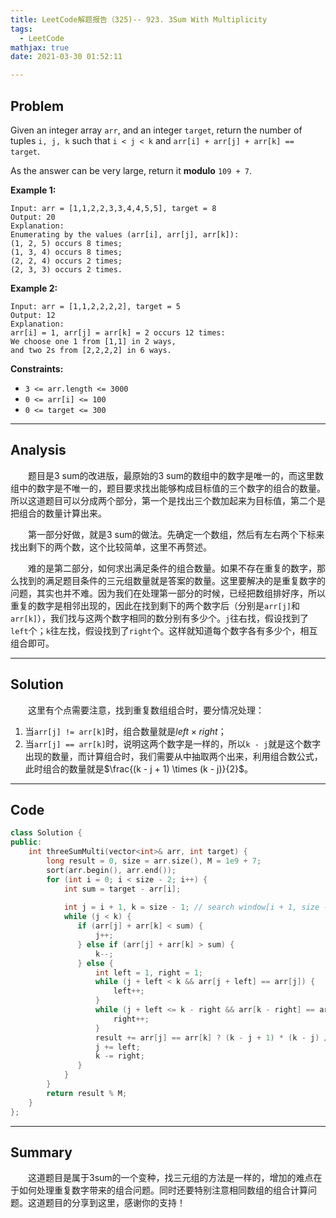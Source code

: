 ```yaml
---
title: LeetCode解题报告（325)-- 923. 3Sum With Multiplicity
tags:
  - LeetCode
mathjax: true
date: 2021-03-30 01:52:11

---
```


## Problem

Given an integer array `arr`, and an integer `target`, return the number of tuples `i, j, k` such that `i < j < k` and `arr[i] + arr[j] + arr[k] == target`.

As the answer can be very large, return it **modulo** `109 + 7`.

<!-- more -->

**Example 1:**

```
Input: arr = [1,1,2,2,3,3,4,4,5,5], target = 8
Output: 20
Explanation: 
Enumerating by the values (arr[i], arr[j], arr[k]):
(1, 2, 5) occurs 8 times;
(1, 3, 4) occurs 8 times;
(2, 2, 4) occurs 2 times;
(2, 3, 3) occurs 2 times.
```

**Example 2:**

```
Input: arr = [1,1,2,2,2,2], target = 5
Output: 12
Explanation: 
arr[i] = 1, arr[j] = arr[k] = 2 occurs 12 times:
We choose one 1 from [1,1] in 2 ways,
and two 2s from [2,2,2,2] in 6 ways.
```

**Constraints:**

- `3 <= arr.length <= 3000`
- `0 <= arr[i] <= 100`
- `0 <= target <= 300`

------

## Analysis

&emsp;&emsp;题目是3 sum的改进版，最原始的3 sum的数组中的数字是唯一的，而这里数组中的数字是不唯一的，题目要求找出能够构成目标值的三个数字的组合的数量。所以这道题目可以分成两个部分，第一个是找出三个数加起来为目标值，第二个是把组合的数量计算出来。

&emsp;&emsp;第一部分好做，就是3 sum的做法。先确定一个数组，然后有左右两个下标来找出剩下的两个数，这个比较简单，这里不再赘述。

&emsp;&emsp;难的是第二部分，如何求出满足条件的组合数量。如果不存在重复的数字，那么找到的满足题目条件的三元组数量就是答案的数量。这里要解决的是重复数字的问题，其实也并不难。因为我们在处理第一部分的时候，已经把数组排好序，所以重复的数字是相邻出现的，因此在找到剩下的两个数字后（分别是`arr[j]`和`arr[k]`），我们找与这两个数字相同的数分别有多少个。`j`往右找，假设找到了`left`个；`k`往左找，假设找到了`right`个。这样就知道每个数字各有多少个，相互组合即可。

------

## Solution

&emsp;&emsp;这里有个点需要注意，找到重复数组组合时，要分情况处理：

1. 当`arr[j] != arr[k]`时，组合数量就是$left \times right$；
2. 当`arr[j] == arr[k]`时，说明这两个数字是一样的，所以`k - j`就是这个数字出现的数量，而计算组合时，我们需要从中抽取两个出来，利用组合数公式，此时组合的数量就是$\frac{(k - j + 1) \times (k - j)}{2}$。

------

## Code

```c++
class Solution {
public:
    int threeSumMulti(vector<int>& arr, int target) {
        long result = 0, size = arr.size(), M = 1e9 + 7;
        sort(arr.begin(), arr.end());
        for (int i = 0; i < size - 2; i++) {
            int sum = target - arr[i];
            
            int j = i + 1, k = size - 1; // search window[i + 1, size - 1]
            while (j < k) {
               if (arr[j] + arr[k] < sum) {
                   j++;
               } else if (arr[j] + arr[k] > sum) {
                   k--;
               } else {
                   int left = 1, right = 1;
                   while (j + left < k && arr[j + left] == arr[j]) {
                       left++;
                   }
                   while (j + left <= k - right && arr[k - right] == arr[k]) {
                       right++;
                   }
                   result += arr[j] == arr[k] ? (k - j + 1) * (k - j) / 2: left * right;
                   j += left;
                   k -= right;
               }
            }
        }
        return result % M;
    }
};
```

------

## Summary

&emsp;&emsp;这道题目是属于3sum的一个变种，找三元组的方法是一样的，增加的难点在于如何处理重复数字带来的组合问题。同时还要特别注意相同数组的组合计算问题。这道题目的分享到这里，感谢你的支持！
